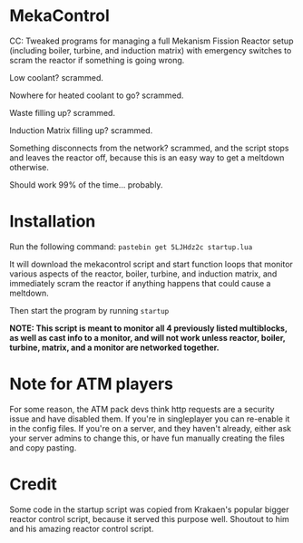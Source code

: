 # MekaControl
CC: Tweaked programs for managing a full Mekanism Fission Reactor setup (including boiler, turbine, and induction matrix) with emergency switches to scram the reactor if something is going wrong.

Low coolant? scrammed.

Nowhere for heated coolant to go? scrammed.

Waste filling up? scrammed.

Induction Matrix filling up? scrammed.

Something disconnects from the network? scrammed, and the script stops and leaves the reactor off, because this is an easy way to get a meltdown otherwise.

Should work 99% of the time... probably.

# Installation

Run the following command: `pastebin get 5LJHdz2c startup.lua`

It will download the mekacontrol script and start function loops that monitor various aspects of the reactor, boiler, turbine, and induction matrix, and immediately scram the reactor if anything happens that could cause a meltdown.

Then start the program by running `startup`

**NOTE: This script is meant to monitor all 4 previously listed multiblocks, as well as cast info to a monitor, and will not work unless reactor, boiler, turbine, matrix, and a monitor are networked together.**

# Note for ATM players
For some reason, the ATM pack devs think http requests are a security issue and have disabled them. If you're in singleplayer you can re-enable it in the config files. If you're on a server, and they haven't already, either ask your server admins to change this, or have fun manually creating the files and copy pasting.

# Credit
Some code in the startup script was copied from Krakaen's popular bigger reactor control script, because it served this purpose well. Shoutout to him and his amazing reactor control script.
